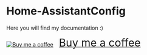 # Home-AssistantConfig
Here you will find my documentation :)

<a class="bmc-button" target="_blank" href="https://www.buymeacoffee.com/dominikdoll"><img src="https://cdn.buymeacoffee.com/buttons/bmc-new-btn-logo.svg" alt="Buy me a coffee"><span style="margin-left:15px;font-size:28px !important;">Buy me a coffee</span></a>
